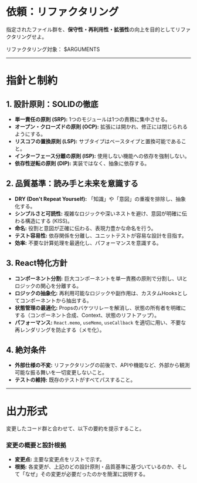 # 依頼：リファクタリング

指定されたファイル群を、**保守性・再利用性・拡張性**の向上を目的としてリファクタリングせよ。

リファクタリング対象： $ARGUMENTS

---

# 指針と制約

## 1. 設計原則：SOLIDの徹底

- **単一責任の原則 (SRP):** 1つのモジュールは1つの責務に集中させる。
- **オープン・クローズドの原則 (OCP):** 拡張には開かれ、修正には閉じられるようにする。
- **リスコフの置換原則 (LSP):** サブタイプはベースタイプと置換可能であること。
- **インターフェース分離の原則 (ISP):** 使用しない機能への依存を強制しない。
- **依存性逆転の原則 (DIP):** 実装ではなく、抽象に依存する。

## 2. 品質基準：読み手と未来を意識する

- **DRY (Don't Repeat Yourself):** 「知識」や「意図」の重複を排除し、抽象化する。
- **シンプルさと可読性:** 複雑なロジックや深いネストを避け、意図が明確に伝わる構造にする (KISS)。
- **命名:** 役割と意図が正確に伝わる、表現力豊かな命名を行う。
- **テスト容易性:** 依存関係を分離し、ユニットテストが容易な設計を目指す。
- **効率:** 不要な計算処理を最適化し、パフォーマンスを意識する。

## 3. React特化方針

- **コンポーネント分割:** 巨大コンポーネントを単一責務の原則で分割し、UIとロジックの関心を分離する。
- **ロジックの抽象化:** 再利用可能なロジックや副作用は、カスタムHooksとしてコンポーネントから抽出する。
- **状態管理の最適化:** Propsのバケツリレーを解消し、状態の所有者を明確にする（コンポーネント合成、Context、状態のリフトアップ）。
- **パフォーマンス:** `React.memo`, `useMemo`, `useCallback` を適切に用い、不要な再レンダリングを防止する（メモ化）。

## 4. 絶対条件

- **外部仕様の不変:** リファクタリングの前後で、APIや機能など、外部から観測可能な振る舞いを一切変更しないこと。
- **テストの維持:** 既存のテストがすべてパスすること。

---

# 出力形式

変更したコード群と合わせて、以下の要約を提示すること。

### 変更の概要と設計根拠

- **変更点:** 主要な変更点をリストで示す。
- **根拠:** 各変更が、上記のどの設計原則・品質基準に基づいているのか、そして「なぜ」その変更が必要だったのかを簡潔に説明する。
